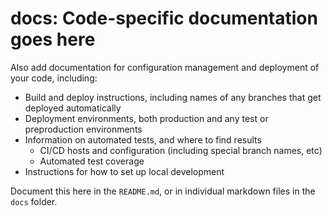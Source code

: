 # docs: Code-specific documentation goes here

Also add documentation for configuration management and deployment of your code, including:

- Build and deploy instructions, including names of any branches that get deployed automatically
- Deployment environments, both production and any test or preproduction environments
- Information on automated tests, and where to find results
  - CI/CD hosts and configuration (including special branch names, etc)
  - Automated test coverage
- Instructions for how to set up local development

Document this here in the `README.md`, or in individual markdown files in the `docs` folder.
